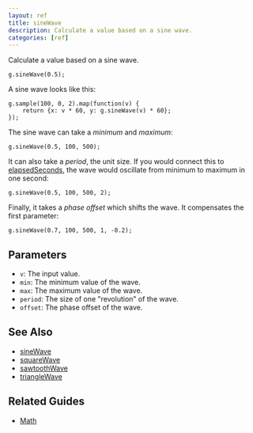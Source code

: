 ```yaml
---
layout: ref
title: sineWave
description: Calculate a value based on a sine wave.
categories: [ref]
---
```

Calculate a value based on a sine wave.

    g.sineWave(0.5);

A sine wave looks like this:

    g.sample(100, 0, 2).map(function(v) {
        return {x: v * 60, y: g.sineWave(v) * 60};
    });

The sine wave can take a *minimum* and *maximum*:

    g.sineWave(0.5, 100, 500);

It can also take a *period*, the unit size. If you would connect this to [elapsedSeconds](/ref/elapsedSeconds.html), the wave would oscillate from minimum to maximum in one second:

    g.sineWave(0.5, 100, 500, 2);

Finally, it takes a *phase offset* which shifts the wave. It compensates the first parameter:

    g.sineWave(0.7, 100, 500, 1, -0.2);

## Parameters
- `v`: The input value.
- `min`: The minimum value of the wave.
- `max`: The maximum value of the wave.
- `period`: The size of one "revolution" of the wave.
- `offset`: The phase offset of the wave.

## See Also
- [sineWave](/ref/sineWave.html)
- [squareWave](/ref/squareWave.html)
- [sawtoothWave](/ref/sawtoothWave.html)
- [triangleWave](/ref/triangleWave.html)

## Related Guides
- [Math](/guide/math.html)
